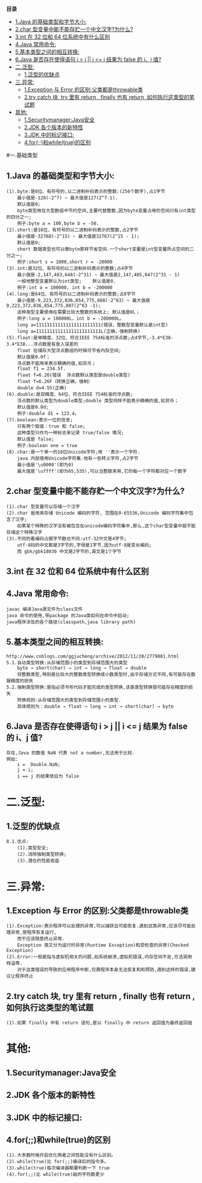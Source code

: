 <!-- START doctoc generated TOC please keep comment here to allow auto update -->
<!-- DON'T EDIT THIS SECTION, INSTEAD RE-RUN doctoc TO UPDATE -->
**目录**

  - [1.Java 的基础类型和字节大小:](#1java-%E7%9A%84%E5%9F%BA%E7%A1%80%E7%B1%BB%E5%9E%8B%E5%92%8C%E5%AD%97%E8%8A%82%E5%A4%A7%E5%B0%8F)
  - [2.char 型变量中能不能存贮一个中文汉字?为什么?](#2char-%E5%9E%8B%E5%8F%98%E9%87%8F%E4%B8%AD%E8%83%BD%E4%B8%8D%E8%83%BD%E5%AD%98%E8%B4%AE%E4%B8%80%E4%B8%AA%E4%B8%AD%E6%96%87%E6%B1%89%E5%AD%97%E4%B8%BA%E4%BB%80%E4%B9%88)
  - [3.int 在 32 位和 64 位系统中有什么区别](#3int-%E5%9C%A8-32-%E4%BD%8D%E5%92%8C-64-%E4%BD%8D%E7%B3%BB%E7%BB%9F%E4%B8%AD%E6%9C%89%E4%BB%80%E4%B9%88%E5%8C%BA%E5%88%AB)
  - [4.Java 常用命令:](#4java-%E5%B8%B8%E7%94%A8%E5%91%BD%E4%BB%A4)
  - [5.基本类型之间的相互转换:](#5%E5%9F%BA%E6%9C%AC%E7%B1%BB%E5%9E%8B%E4%B9%8B%E9%97%B4%E7%9A%84%E7%9B%B8%E4%BA%92%E8%BD%AC%E6%8D%A2)
  - [6.Java 是否存在使得语句 i > j || i <= j 结果为 false 的 i、j 值?](#6java-%E6%98%AF%E5%90%A6%E5%AD%98%E5%9C%A8%E4%BD%BF%E5%BE%97%E8%AF%AD%E5%8F%A5-i--j--i--j-%E7%BB%93%E6%9E%9C%E4%B8%BA-false-%E7%9A%84-ij-%E5%80%BC)
- [二.泛型:](#%E4%BA%8C%E6%B3%9B%E5%9E%8B)
  - [1.泛型的优缺点](#1%E6%B3%9B%E5%9E%8B%E7%9A%84%E4%BC%98%E7%BC%BA%E7%82%B9)
- [三.异常:](#%E4%B8%89%E5%BC%82%E5%B8%B8)
  - [1.Exception 与 Error 的区别:父类都是throwable类](#1exception-%E4%B8%8E-error-%E7%9A%84%E5%8C%BA%E5%88%AB%E7%88%B6%E7%B1%BB%E9%83%BD%E6%98%AFthrowable%E7%B1%BB)
  - [2.try catch  块, try 里有 return , finally 也有 return ,如何执行这类型的笔试题](#2try-catch--%E5%9D%97-try-%E9%87%8C%E6%9C%89-return--finally-%E4%B9%9F%E6%9C%89-return-%E5%A6%82%E4%BD%95%E6%89%A7%E8%A1%8C%E8%BF%99%E7%B1%BB%E5%9E%8B%E7%9A%84%E7%AC%94%E8%AF%95%E9%A2%98)
- [其他:](#%E5%85%B6%E4%BB%96)
  - [1.Securitymanager:Java安全](#1securitymanagerjava%E5%AE%89%E5%85%A8)
  - [2.JDK 各个版本的新特性](#2jdk-%E5%90%84%E4%B8%AA%E7%89%88%E6%9C%AC%E7%9A%84%E6%96%B0%E7%89%B9%E6%80%A7)
  - [3.JDK 中的标记接口:](#3jdk-%E4%B8%AD%E7%9A%84%E6%A0%87%E8%AE%B0%E6%8E%A5%E5%8F%A3)
  - [4.for(;;)和while(true)的区别](#4for%E5%92%8Cwhiletrue%E7%9A%84%E5%8C%BA%E5%88%AB)

<!-- END doctoc generated TOC please keep comment here to allow auto update -->

#一.基础类型
## 1.Java 的基础类型和字节大小:
	(1).byte:是8位、有符号的,以二进制补码表示的整数:(256个数字),占1字节
		最小值是-128(-2^7) ~ 最大值是127(2^7-1).	
		默认值是0;
		byte类型用在大型数组中节约空间,主要代替整数,因为byte变量占用的空间只有int类型的四分之一;
		例子:byte a = 100,byte b = -50.
	(2).short:是16位、有符号的以二进制补码表示的整数,占2字节
		最小值是-32768(-2^15) ~ 最大值是32767(2^15 - 1);
		默认值是0;
		short 数据类型也可以像byte那样节省空间.一个short变量是int型变量所占空间的二分之一;
		例子:short s = 1000,short r = -20000
	(3).int:是32位、有符号的以二进制补码表示的整数;占4字节
		最小值是-2,147,483,648(-2^31) ~ 最大值是2,147,485,647(2^31 - 1)
		一般地整型变量默认为int类型;	默认值是0.
		例子:int a = 100000, int b = -200000
	(4).long:是64位、有符号的以二进制补码表示的整数;占8字节
		最小值是-9,223,372,036,854,775,808(-2^63) ~ 最大值是9,223,372,036,854,775,807(2^63 -1);
		这种类型主要使用在需要比较大整数的系统上; 默认值是0L；
		例子:long a = 100000L，int b = -200000L。
		long a=111111111111111111111111(错误，整数型变量默认是int型)
		long a=111111111111111111111111L(正确，强制转换)
	(5).float:是单精度、32位、符合IEEE 754标准的浮点数;占4字节,-3.4*E38- 3.4*E38...浮点数是有舍入误差的
		float 在储存大型浮点数组的时候可节省内存空间;
		默认值是0.0f；
		浮点数不能用来表示精确的值,如货币；
		float f1 = 234.5f.
		float f=6.26(错误  浮点数默认类型是double类型)
		float f=6.26F（转换正确，强制）
		double d=4.55(正确)
	(6).double:是双精度、64位、符合IEEE 754标准的浮点数;
		浮点数的默认类型为double类型;double 类型同样不能表示精确的值,如货币；
		默认值是0.0d;
		例子:double d1 = 123.4。
	(7).boolean:表示一位的信息;
		只有两个取值：true 和 false;
		这种类型只作为一种标志来记录 true/false 情况;
		默认值是 false;
		例子:boolean one = true
	(8).char:是一个单一的16位Unicode字符;用 ''表示一个字符.
		java 内部使用Unicode字符集.他有一些转义字符,占2字节
		最小值是'\u0000'(即为0)
		最大值是'\uffff'(即为65,535),可以当整数来用,它的每一个字符都对应一个数字
## 2.char 型变量中能不能存贮一个中文汉字?为什么?
	(1).char 型变量可以存储一个汉字
	(2).char 是用来存储 Unicode 编码的字符, 范围在0-65536,Unicode 编码字符集中包含了汉字;
		如果某个特殊的汉字没有被包含在unicode编码字符集中,那么,这个char型变量中就不能存储这个特殊汉字
	(3).不同的看编码占据字节数也不同:utf-32中文是4字节;
		utf-8码的中文都是3字节的,字母是1字节,因为utf-8是变长编码;
    	而 gbk/gbk18030 中文是2字节的,英文是1个字节
## 3.int 在 32 位和 64 位系统中有什么区别
## 4.Java 常用命令:
	javac 编译Java源文件为class文件
	java 命令的使用,带package 的Java类如何在命令中启动;
	java程序涉及的各个路径(classpath,java library path)
## 5.基本类型之间的相互转换:
	http://www.cnblogs.com/ggjucheng/archive/2012/11/20/2779081.html
	5.1.自动类型转换:从存储范围小的类型到存储范围大的类型
		byte → short(char) → int → long → float → double
		将整数类型,特别是比较大的整数类型转换成小数类型时,由于存储方式不同,有可能存在数据精度的损失
	5.2.强制类型转换:是指必须书写代码才能完成的类型转换,该类类型转换很可能存在精度的损失
		转换规则:从存储范围大的类型到存储范围小的类型.
		具体规则为：double → float → long → int → short(char) → byte
## 6.Java 是否存在使得语句 i > j || i <= j 结果为 false 的 i、j 值?
	存在,Java 的数值 NaN 代表 not a number,无法用于比较.
	例如: 
		i =  Double.NaN; 
		j = i; 
		i == j 的结果依旧为 false
# 二.泛型:
## 1.泛型的优缺点
	8.1.优点:
		(1).类型安全;
		(2).消除强制类型转换;
		(3).潜在的性能收益

# 三.异常:
## 1.Exception 与 Error 的区别:父类都是throwable类
	(1).Exception:表示程序可以处理的异常,可以捕获且可能恢复.遇到这类异常,应该尽可能处理异常,使程序恢复运行,
		而不应该随意终止异常.
		Exception 类又分为运行时异常(Runtime Exception)和受检查的异常(Checked Exception)
	(2).Error:一般是指与虚拟机相关的问题,如系统崩溃,虚拟机错误,内存空间不足,方法调用栈溢等.
		对于这类错误的导致的应用程序中断,仅靠程序本身无法恢复和和预防,遇到这样的错误,建议让程序终止
## 2.try catch  块, try 里有 return , finally 也有 return ,如何执行这类型的笔试题
	(1).如果 finally 中有 return 语句,是以 finally 中 return 返回值为最终返回值	

# 其他:
## 1.Securitymanager:Java安全
## 2.JDK 各个版本的新特性
	
## 3.JDK 中的标记接口:
## 4.for(;;)和while(true)的区别
	(1).大多数时候开启优化两者之间性能没有什么区别。
	(2).while(true)比 for(;;)编译后的指令多。
	(3).while(true)每次编译器都要判断一下 true
	(4).for(;;)比 while(true)敲的字符数更少















	
